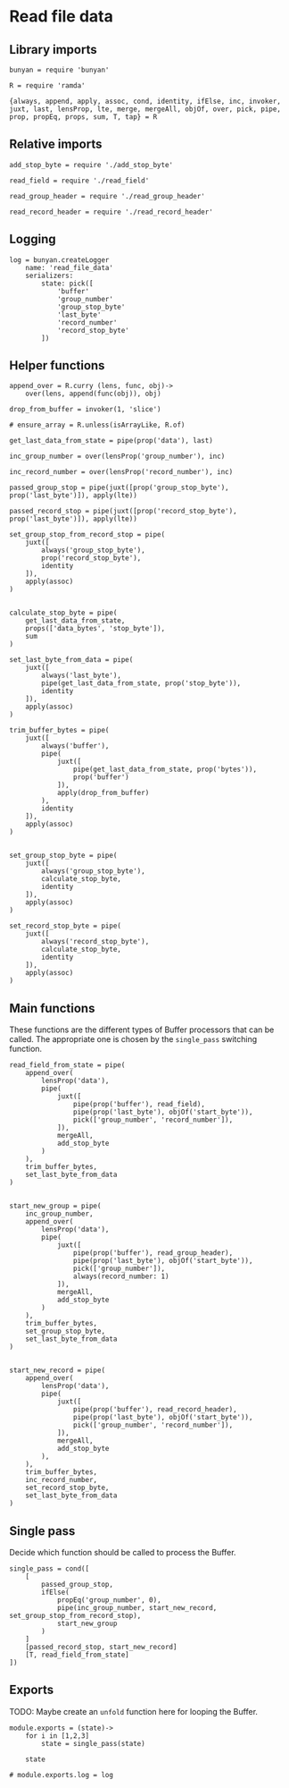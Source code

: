 # Read file data

## Library imports

	bunyan = require 'bunyan'

	R = require 'ramda'

	{always, append, apply, assoc, cond, identity, ifElse, inc, invoker, juxt, last, lensProp, lte, merge, mergeAll, objOf, over, pick, pipe, prop, propEq, props, sum, T, tap} = R


## Relative imports

	add_stop_byte = require './add_stop_byte'

	read_field = require './read_field'

	read_group_header = require './read_group_header'

	read_record_header = require './read_record_header'


## Logging

	log = bunyan.createLogger
		name: 'read_file_data'
		serializers:
			state: pick([
				'buffer'
				'group_number'
				'group_stop_byte'
				'last_byte'
				'record_number'
				'record_stop_byte'
			])


## Helper functions

	append_over = R.curry (lens, func, obj)->
		over(lens, append(func(obj)), obj)

	drop_from_buffer = invoker(1, 'slice')

	# ensure_array = R.unless(isArrayLike, R.of)

	get_last_data_from_state = pipe(prop('data'), last)

	inc_group_number = over(lensProp('group_number'), inc)

	inc_record_number = over(lensProp('record_number'), inc)

	passed_group_stop = pipe(juxt([prop('group_stop_byte'), prop('last_byte')]), apply(lte))

	passed_record_stop = pipe(juxt([prop('record_stop_byte'), prop('last_byte')]), apply(lte))

	set_group_stop_from_record_stop = pipe(
		juxt([
			always('group_stop_byte'),
			prop('record_stop_byte'),
			identity
		]),
		apply(assoc)
	)


	calculate_stop_byte = pipe(
		get_last_data_from_state,
		props(['data_bytes', 'stop_byte']),
		sum
	)

	set_last_byte_from_data = pipe(
		juxt([
			always('last_byte'),
			pipe(get_last_data_from_state, prop('stop_byte')),
			identity
		]),
		apply(assoc)
	)

	trim_buffer_bytes = pipe(
		juxt([
			always('buffer'),
			pipe(
				juxt([
					pipe(get_last_data_from_state, prop('bytes')),
					prop('buffer')
				]),
				apply(drop_from_buffer)
			),
			identity
		]),
		apply(assoc)
	)


	set_group_stop_byte = pipe(
		juxt([
			always('group_stop_byte'),
			calculate_stop_byte,
			identity
		]),
		apply(assoc)
	)

	set_record_stop_byte = pipe(
		juxt([
			always('record_stop_byte'),
			calculate_stop_byte,
			identity
		]),
		apply(assoc)
	)


## Main functions

These functions are the different types of Buffer processors that can be called.
The appropriate one is chosen by the `single_pass` switching function.

	read_field_from_state = pipe(
		append_over(
			lensProp('data'),
			pipe(
				juxt([
					pipe(prop('buffer'), read_field),
					pipe(prop('last_byte'), objOf('start_byte')),
					pick(['group_number', 'record_number']),
				]),
				mergeAll,
				add_stop_byte
			)
		),
		trim_buffer_bytes,
		set_last_byte_from_data
	)


	start_new_group = pipe(
		inc_group_number,
		append_over(
			lensProp('data'),
			pipe(
				juxt([
					pipe(prop('buffer'), read_group_header),
					pipe(prop('last_byte'), objOf('start_byte')),
					pick(['group_number']),
					always(record_number: 1)
				]),
				mergeAll,
				add_stop_byte
			)
		),
		trim_buffer_bytes,
		set_group_stop_byte,
		set_last_byte_from_data
	)


	start_new_record = pipe(
		append_over(
			lensProp('data'),
			pipe(
				juxt([
					pipe(prop('buffer'), read_record_header),
					pipe(prop('last_byte'), objOf('start_byte')),
					pick(['group_number', 'record_number']),
				]),
				mergeAll,
				add_stop_byte
			),
		),
		trim_buffer_bytes,
		inc_record_number,
		set_record_stop_byte,
		set_last_byte_from_data
	)


## Single pass

Decide which function should be called to process the Buffer.

	single_pass = cond([
		[
			passed_group_stop,
			ifElse(
				propEq('group_number', 0),
				pipe(inc_group_number, start_new_record, set_group_stop_from_record_stop),
				start_new_group
			)
		]
		[passed_record_stop, start_new_record]
		[T, read_field_from_state]
	])


## Exports

TODO: Maybe create an `unfold` function here for looping the Buffer.

	module.exports = (state)->
		for i in [1,2,3]
			state = single_pass(state)

		state

	# module.exports.log = log
